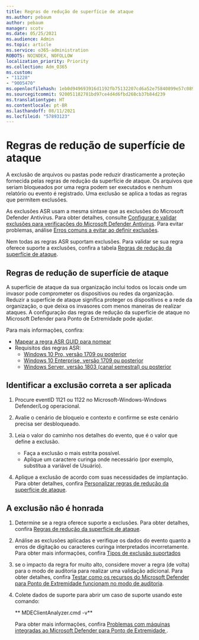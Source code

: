 ```yaml
---
title: Regras de redução de superfície de ataque
ms.author: pebaum
author: pebaum
manager: scotv
ms.date: 05/25/2021
ms.audience: Admin
ms.topic: article
ms.service: o365-administration
ROBOTS: NOINDEX, NOFOLLOW
localization_priority: Priority
ms.collection: Adm_O365
ms.custom:
- "11228"
- "9005470"
ms.openlocfilehash: 1eb0d949693916d1192fb75132207cd6a52e75840899e57c089a5f5aaca3ca88
ms.sourcegitcommit: 920051182781bd97ce4d4d6fbd268cb37b84d239
ms.translationtype: HT
ms.contentlocale: pt-BR
ms.lasthandoff: 08/11/2021
ms.locfileid: "57893123"
---
```

# <a name="attack-surface-reduction-rules"></a>Regras de redução de superfície de ataque

A exclusão de arquivos ou pastas pode reduzir drasticamente a proteção fornecida pelas regras de redução da superfície de ataque. Os arquivos que seriam bloqueados por uma regra podem ser executados e nenhum relatório ou evento é registrado. Uma exclusão se aplica a todas as regras que permitem exclusões.

As exclusões ASR usam a mesma sintaxe que as exclusões do Microsoft Defender Antivírus. Para obter detalhes, consulte [Configurar e validar exclusões para verificações do Microsoft Defender Antivírus](https://docs.microsoft.com/microsoft-365/security/defender-endpoint/configure-exclusions-microsoft-defender-antivirus). Para evitar problemas, análise [Erros comuns a evitar ao definir exclusões](https://docs.microsoft.com/microsoft-365/security/defender-endpoint/common-exclusion-mistakes-microsoft-defender-antivirus).

Nem todas as regras ASR suportam exclusões. Para validar se sua regra oferece suporte a exclusões, confira a tabela [Regras de redução da superfície de ataque](https://docs.microsoft.com/microsoft-365/security/defender-endpoint/attack-surface-reduction#attack-surface-reduction-rules).

## <a name="attack-surface-reduction-rules"></a>Regras de redução de superfície de ataque

A superfície de ataque da sua organização inclui todos os locais onde um invasor pode comprometer os dispositivos ou redes da organização. Reduzir a superfície de ataque significa proteger os dispositivos e a rede da organização, o que deixa os invasores com menos maneiras de realizar ataques. A configuração das regras de redução da superfície de ataque no Microsoft Defender para Ponto de Extremidade pode ajudar.

Para mais informações, confira:

- [Mapear a regra ASR GUID para nomear](https://docs.microsoft.com/microsoft-365/security/defender-endpoint/attack-surface-reduction#attack-surface-reduction-rules)
- Requisitos das regras ASR:
    - [Windows 10 Pro, versão 1709 ou posterior](https://docs.microsoft.com/windows/whats-new/whats-new-windows-10-version-1709)
    - [Windows 10 Enterprise, versão 1709 ou posterior](https://docs.microsoft.com/windows/whats-new/whats-new-windows-10-version-1709)
    - [Windows Server, versão 1803 (canal semestral) ou posterior](https://docs.microsoft.com/windows-server/get-started/whats-new-in-windows-server-1803)

## <a name="identify-the-correct-exclusion-to-apply"></a>Identificar a exclusão correta a ser aplicada

1. Procure eventID 1121 ou 1122 no Microsoft-Windows-Windows Defender/Log operacional.

1. Avalie o cenário de bloqueio e contexto e confirme se este cenário precisa ser desbloqueado.

1. Leia o valor do caminho nos detalhes do evento, que é o valor que define a exclusão.
    - Faça a exclusão o mais estrita possível.
    - Aplique um caractere curinga onde necessário (por exemplo, substitua a variável de Usuário).

1. Aplique a exclusão de acordo com suas necessidades de implantação. Para obter detalhes, confira [Personalizar regras de redução da superfície de ataque](https://docs.microsoft.com/microsoft-365/security/defender-endpoint/customize-attack-surface-reduction).

## <a name="exclusion-is-not-honored"></a>A exclusão não é honrada

1. Determine se a regra oferece suporte a exclusões. Para obter detalhes, confira [Regras de redução da superfície de ataque](https://docs.microsoft.com/microsoft-365/security/defender-endpoint/attack-surface-reduction#attack-surface-reduction-rules).

1. Análise as exclusões aplicadas e verifique os dados do evento quanto a erros de digitação ou caracteres curinga interpretados incorretamente. Para obter mais informações, confira [ Tipos de exclusão suportados ](https://docs.microsoft.com/microsoft-365/security/defender-endpoint/mac-exclusions#supported-exclusion-types)

1. se o impacto da regra for muito alto, considere mover a regra (de volta) para o modo de auditoria para realizar uma validação adicional. Para obter detalhes, confira [Testar como os recursos do Microsoft Defender para Ponto de Extremidade funcionam no modo de auditoria](https://docs.microsoft.com/microsoft-365/security/defender-endpoint/audit-windows-defender).

1. Colete dados de suporte para abrir um caso de suporte usando este comando:
    
   ** MDEClientAnalyzer.cmd -v**

    Para obter mais informações, confira [Problemas com máquinas integradas ao Microsoft Defender para Ponto de Extremidade ](issues-with-onboarding-machines.md).
